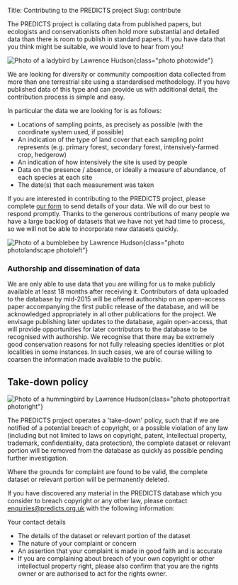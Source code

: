 Title: Contributing to the PREDICTS project
Slug: contribute

The PREDICTS project is collating data from published papers, but ecologists and
conservationists often hold more substantial and detailed data than there is
room to publish in standard papers. If you have data that you think might be
suitable, we would love to hear from you!

![Photo of a ladybird by Lawrence Hudson]({filename}/images/photos/lh11.jpg){class="photo photowide"}

We are looking for diversity or community composition data collected from more
than one terrestrial site using a standardised methodology. If you have
published data of this type and can provide us with additional detail, the
contribution process is simple and easy.

In particular the data we are looking for is as follows:

* Locations of sampling points, as precisely as possible (with the coordinate
    system used, if possible)
* An indication of the type of land cover that each sampling point represents
    (e.g. primary forest, secondary forest, intensively-farmed crop, hedgerow)
* An indication of how intensively the site is used by people
* Data on the presence / absence, or ideally a measure of abundance, of each
    species at each site
* The date(s) that each measurement was taken

If you are interested in contributing to the PREDICTS project, please complete
[our form](https://docs.google.com/forms/d/13JGRgDAT7Fvv8vxpM_fQZk3Jl4YEmp5yRwYLQEYMJ3o/viewform)
to send details of your data. We will do our best to respond promptly.
Thanks to the generous contributions of many people we have a large backlog of
datasets that we have not yet had time to process, so we will not be able to
incorporate new datasets quickly.

![Photo of a bumblebee by Lawrence Hudson]({filename}/images/photos/lh12.jpg){class="photo photolandscape photoleft"}

### Authorship and dissemination of data

We are only able to use data that you are willing for us to make publicly
available at least 18 months after receiving it. Contributors of data uploaded
to the database by mid-2015 will be offered authorship on an open-access paper
accompanying the first public release of the database, and will be acknowledged
appropriately in all other publications for the project. We envisage publishing
later updates to the database, again open-access, that will provide
opportunities for later contributors to the database to be recognised with
authorship. We recognise that there may be extremely good conservation reasons
for not fully releasing species identities or plot localities in some instances.
In such cases, we are of course willing to coarsen the information made
available to the public.

## Take-down policy

![Photo of a hummingbird by Lawrence Hudson]({filename}/images/photos/lh13.jpg){class="photo photoportrait photoright"}

The PREDICTS project operates a 'take-down' policy, such that if we are notified
of a potential breach of copyright, or a possible violation of any law
(including but not limited to laws on copyright, patent, intellectual property,
trademark, confidentiality, data protection), the complete dataset or relevant
portion will be removed from the database as quickly as possible pending further
investigation.

Where the grounds for complaint are found to be valid, the complete dataset or
relevant portion will be permanently deleted.

If you have discovered any material in the PREDICTS database which you consider
to breach copyright or any other law, please contact
[enquiries@predicts.org.uk](mailto:enquiries@predicts.org.uk)
with the following information:

Your contact details

* The details of the dataset or relevant portion of the dataset
* The nature of your complaint or concern
* An assertion that your complaint is made in good faith and is accurate
* If you are complaining about breach of your own copyright or other
    intellectual property right, please also confirm that you are the rights
    owner or are authorised to act for the rights owner.
